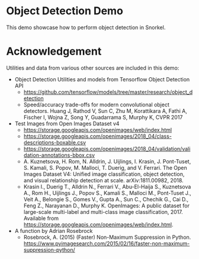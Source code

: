 # Object Detection Demo

This demo showcase how to perform object detection in Snorkel.

# Acknowledgement
Utilities and data from various other sources are included in this demo:
- Object Detection Utilities and models from Tensorflow Object Detection API
  - https://github.com/tensorflow/models/tree/master/research/object_detection
  - Speed/accuracy trade-offs for modern convolutional object detectors. Huang J, Rathod V, Sun C, Zhu M, Korattikara A, Fathi A, Fischer I, Wojna Z, Song Y, Guadarrama S, Murphy K, CVPR 2017
- Test Images from Open Images Dataset v4
  - https://storage.googleapis.com/openimages/web/index.html
  - https://storage.googleapis.com/openimages/2018_04/class-descriptions-boxable.csv
  - https://storage.googleapis.com/openimages/2018_04/validation/validation-annotations-bbox.csv
  - A. Kuznetsova, H. Rom, N. Alldrin, J. Uijlings, I. Krasin, J. Pont-Tuset, S. Kamali, S. Popov, M. Malloci, T. Duerig, and V. Ferrari. The Open Images Dataset V4: Unified image classification, object detection, and visual relationship detection at scale. arXiv:1811.00982, 2018.
  - Krasin I., Duerig T., Alldrin N., Ferrari V., Abu-El-Haija S., Kuznetsova A., Rom H., Uijlings J., Popov S., Kamali S., Malloci M., Pont-Tuset J., Veit A., Belongie S., Gomes V., Gupta A., Sun C., Chechik G., Cai D., Feng Z., Narayanan D., Murphy K. OpenImages: A public dataset for large-scale multi-label and multi-class image classification, 2017. Available from https://storage.googleapis.com/openimages/web/index.html.
- A function by  Adrian Rosebrock
  - Rosebrock, A. (2015) (Faster) Non-Maximum Suppression in Python. https://www.pyimagesearch.com/2015/02/16/faster-non-maximum-suppression-python/
